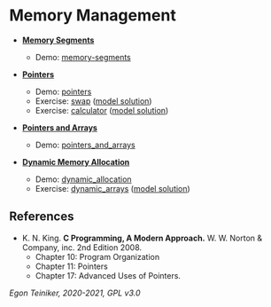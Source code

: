 # Memory Management

* [**Memory Segments**](https://github.com/teiniker/teiniker-lectures-computerscience/tree/master/c-advanced/memory-management/memory-segments/README.md)
    * Demo: [memory-segments](https://github.com/teiniker/teiniker-lectures-computerscience/tree/master/c-advanced/memory-management/memory-segments)

* [**Pointers**](https://github.com/teiniker/teiniker-lectures-computerscience/tree/master/c-advanced/memory-management/pointers/README.md)
    * Demo: [pointers](https://github.com/teiniker/teiniker-lectures-computerscience/tree/master/c-advanced/memory-management/pointers)
    * Exercise: [swap](https://github.com/teiniker/teiniker-lectures-computerscience/tree/master/c-advanced/memory-management/swap-exercise) 
        ([model solution](https://github.com/teiniker/teiniker-lectures-computerscience/tree/master/c-advanced/memory-management/swap))
    * Exercise: [calculator](https://github.com/teiniker/teiniker-lectures-computerscience/tree/master/c-advanced/memory-management/calculator-exercise)
        ([model solution](https://github.com/teiniker/teiniker-lectures-computerscience/tree/master/c-advanced/memory-management/calculator))

* [**Pointers and Arrays**](https://github.com/teiniker/teiniker-lectures-computerscience/tree/master/c-advanced/memory-management/arrays/README.md)
   * Demo: [pointers_and_arrays](https://github.com/teiniker/teiniker-lectures-computerscience/tree/master/c-advanced/memory-management/arrays)

* [**Dynamic Memory Allocation**](https://github.com/teiniker/teiniker-lectures-computerscience/tree/master/c-advanced/memory-management/dynamic-memory-allocation/README.md)
   * Demo: [dynamic_allocation](https://github.com/teiniker/teiniker-lectures-computerscience/tree/master/c-advanced/memory-management/dynamic-memory-allocation) 
   * Exercise: [dynamic_arrays](https://github.com/teiniker/teiniker-lectures-computerscience/tree/master/c-advanced/memory-management/dynamic-arrays-exercise)
         ([model solution](https://github.com/teiniker/teiniker-lectures-computerscience/tree/master/c-advanced/memory-management/dynamic-arrays))

## References

* K. N. King. **C Programming, A Modern Approach.** W. W. Norton & Company, inc. 2nd Edition 2008. 
    * Chapter 10: Program Organization
    * Chapter 11: Pointers
    * Chapter 17: Advanced Uses of Pointers.
 
*Egon Teiniker, 2020-2021, GPL v3.0* 
